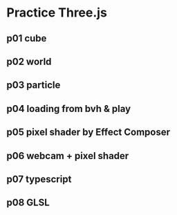 # Practice Three.js

## p01 cube

## p02 world

## p03 particle

## p04 loading from bvh & play

## p05 pixel shader by Effect Composer
    
## p06 webcam + pixel shader

## p07 typescript

## p08 GLSL
